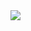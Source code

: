 <!-- 
.. title: پیاده‌روی در دلفت-صبح هفت می دوهزار و پانزده
.. slug: 2015-05-07-lopen-in-delft-middag
.. date: 2015-05-07 14:14:54 UTC+02:00
.. tags: 
.. category: پیاده‌روی در دلفت
.. link: 
.. description: 
.. type: text
-->

<img src="http://googledrive.com/host/0B8OOfC6oWXEPTUhhRVZXTk9nSWM" />

